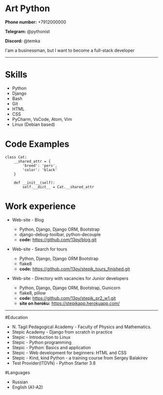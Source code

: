 # Art Python

**Phone number:** +7912000000

**Telegram:** @pythonist

**Discord:** @temka



I'am a businessman, but I want to become a full-stack developer

---

# Skills
* Python
* Django
* Bash
* Git
* HTML
* CSS
* PyCharm, VsCode, Atom, Vim
* Linux (Debian based)

# Code Examples
```
class Cat:
	__shared_attr = {
		'breed': 'pers',
		'color': 'black'
	}
	
	def __init__(self):
		self.__dict__ = Cat.__shared_attr
```


# Work experience
* Web-site - Blog
    * Python, Django, Django ORM, Bootstrap
    * django-debug-toolbar, python-decouple
    * **code:** https://github.com/13py/blog.git

* Web-site - Search for tours
    * Python, Django, Django ORM Bootstrap
    * flake8
    * **code:** https://github.com/13py/stepik_tours_finished.git

* Web-site - Directory with vacancies for Junior developers
    * Python, Django, Django ORM, Bootstrap, Gunicorn
    * flake8, pillow    
    * **code:**  https://github.com/13py/stepik_pr2_w1.git
    * **site on heroku:** https://stepikapp.herokuapp.com/
---
#Education
* N. Tagil Pedagogical Academy - Faculty of Physics and Mathematics.
* Stepic Academy - Django from scratch in practice
* Stepic - Introduction to Linux
* Stepic - Python programming
* Stepic - Python: Basics and application
* Stepic - Web development for beginners: HTML and CSS
* Stepic - Kind, kind Python - a training course from Sergey Balakirev
* Test Provider(ITDVN) - Python Starter 3.8

#Languages
* Russian
* English (A1-A2)